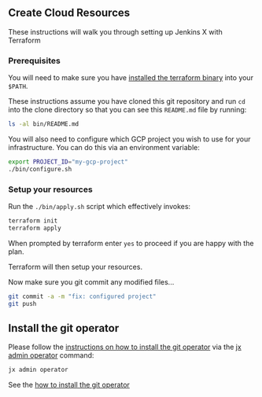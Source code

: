 ## Create Cloud Resources

These instructions will walk you through setting up Jenkins X with Terraform

### Prerequisites

You will need to make sure you have [installed the terraform binary](https://learn.hashicorp.com/tutorials/terraform/install-cli) into your `$PATH`.

These instructions assume you have cloned this git repository and run `cd` into the clone directory so that you can see this `README.md` file by running:

```bash 
ls -al bin/README.md
```

You will also need to configure which GCP project you wish to use for your infrastructure. You can do this via an environment variable:

```bash 
export PROJECT_ID="my-gcp-project"
./bin/configure.sh
```


### Setup your resources

Run the `./bin/apply.sh` script which effectively invokes:

```bash 
terraform init
terraform apply
```

When prompted by terraform enter `yes` to proceed if you are happy with the plan.

Terraform will then setup your resources. 

Now make sure you git commit any modified files...

```bash 
git commit -a -m "fix: configured project"
git push
```


## Install the git operator

Please follow the [instructions on how to install the git operator](https://jenkins-x.io/docs/v3/guides/operator/) via the [jx admin operator](https://github.com/jenkins-x/jx-admin/blob/master/docs/cmd/jx-admin_operator.md) command:

```bash
jx admin operator
```

See the [how to install the git operator](https://jenkins-x.io/docs/v3/guides/operator/) 
